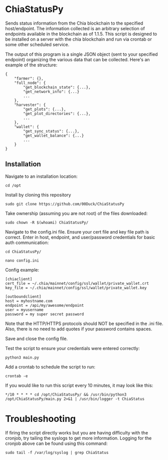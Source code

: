 # ChiaStatusPy

Sends status information from the Chia blockchain to the specified host/endpoint. The information collected is an arbitrary selection of endpoints available in the blockchain as of 1.1.5. This script is designed to be installed on a server with the chia blockchain and run via crontab or some other scheduled service.

The output of this program is a single JSON object (sent to your specified endpoint) organizing the various data that can be collected. Here's an example of the structure:

```
{
    "farmer": {},
    "full_node": {
        "get_blockchain_state": {...},
        "get_network_info": {...}
        ...
    },
    "harvester": {
        "get_plots": {...},
        "get_plot_directories": {...},
        ...
    },
    "wallet": {
        "get_sync_status": {...},
        "get_wallet_balance": {...}
        ...
    }
}
````

## Installation
Navigate to an installation location:

`cd /opt`

Install by cloning this repository

`sudo git clone https://github.com/00Duck/ChiaStatusPy`

Take ownership (assuming you are not root) of the files downloaded:

`sudo chown -R $(whoami) ChiaStatusPy/`

Navigate to the config.ini file. Ensure your cert file and key file path is correct. Enter in host, endpoint, and user/password credentials for basic auth communication:

`cd ChiaStatusPy/`

`nano config.ini`

Config example:

```
[chiaclient]
cert_file = ~/.chia/mainnet/config/ssl/wallet/private_wallet.crt
key_file = ~/.chia/mainnet/config/ssl/wallet/private_wallet.key

[outboundclient]
host = myhostname.com
endpoint = /api/my/awesome/endpoint
user = myusername
password = my super secret password
```
Note that the HTTP/HTTPS protocols should NOT be specified in the .ini file. Also, there is no need to add quotes if your password contains spaces.

Save and close the config file.

Test the script to ensure your credentials were entered correctly:

`python3 main.py`

Add a crontab to schedule the script to run:

`crontab -e`

If you would like to run this script every 10 minutes, it may look like this:

`*/10 * * * * cd /opt/ChiaStatusPy/ && /usr/bin/python3 /opt/ChiaStatusPy/main.py 2>&1 | /usr/bin/logger -t ChiaStatus`


# Troubleshooting

If firing the script directly works but you are having difficulty with the cronjob, try tailing the syslogs to get more information. Logging for the cronjob above can be found using this command:

`sudo tail -f /var/log/syslog | grep ChiaStatus`